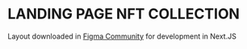 # LANDING PAGE NFT COLLECTION
 Layout downloaded in [Figma Community](https://www.figma.com/file/Ldry2l1lnttYmj8rtjew3C/NFT-marketplace-(Community)?type=design&node-id=1-14&mode=design&t=eSWLZXxUspC0ilOV-0) for development in Next.JS
